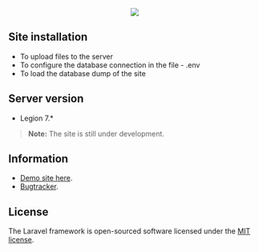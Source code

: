 <p align="center"><img src="https://laravel.com/assets/img/components/logo-laravel.svg"></p>

## Site installation

<ul>
<li>To upload files to the server</li>
<li>To configure the database connection in the file - .env</li>
<li>To load the database dump of the site</li>
</ul>

## Server version
<ul>
<li>Legion 7.*</li>
</ul>
<blockquote>
<p><strong>Note:</strong> The site is still under development.</p>
</blockquote>

## Information

<ul>
<li><a href="http://wowlegions.ru/" rel="nofollow">Demo site here</a>.</li>
<li><a href="https://github.com/anonymous33rus/wowlegions/issues" rel="nofollow">Bugtracker</a>.</li>
</ul>

## License

The Laravel framework is open-sourced software licensed under the [MIT license](http://opensource.org/licenses/MIT).
